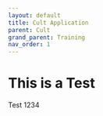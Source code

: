 ```yaml
---
layout: default
title: Cult Application
parent: Cult
grand_parent: Training
nav_order: 1
---
```


# This is a Test

Test 1234
